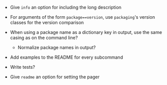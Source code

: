 - Give `info` an option for including the long description
- For arguments of the form `package==version`, use `packaging`'s version
  classes for the version comparison

- When using a package name as a dictionary key in output, use the same casing
  as on the command line?
    - Normalize package names in output?
- Add examples to the README for every subcommand
- Write tests?
- Give `readme` an option for setting the pager
